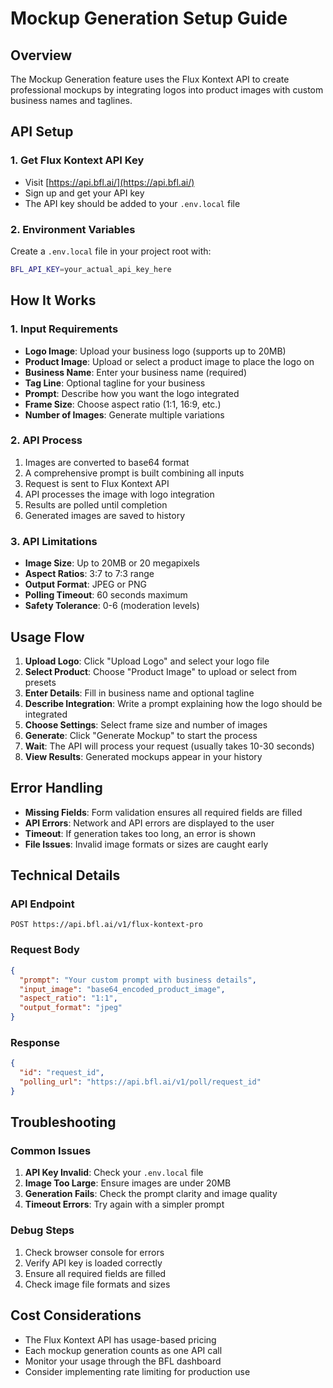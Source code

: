 # Mockup Generation Setup Guide

## Overview
The Mockup Generation feature uses the Flux Kontext API to create professional mockups by integrating logos into product images with custom business names and taglines.

## API Setup

### 1. Get Flux Kontext API Key
- Visit [https://api.bfl.ai/](https://api.bfl.ai/)
- Sign up and get your API key
- The API key should be added to your `.env.local` file

### 2. Environment Variables
Create a `.env.local` file in your project root with:
```bash
BFL_API_KEY=your_actual_api_key_here
```

## How It Works

### 1. Input Requirements
- **Logo Image**: Upload your business logo (supports up to 20MB)
- **Product Image**: Upload or select a product image to place the logo on
- **Business Name**: Enter your business name (required)
- **Tag Line**: Optional tagline for your business
- **Prompt**: Describe how you want the logo integrated
- **Frame Size**: Choose aspect ratio (1:1, 16:9, etc.)
- **Number of Images**: Generate multiple variations

### 2. API Process
1. Images are converted to base64 format
2. A comprehensive prompt is built combining all inputs
3. Request is sent to Flux Kontext API
4. API processes the image with logo integration
5. Results are polled until completion
6. Generated images are saved to history

### 3. API Limitations
- **Image Size**: Up to 20MB or 20 megapixels
- **Aspect Ratios**: 3:7 to 7:3 range
- **Output Format**: JPEG or PNG
- **Polling Timeout**: 60 seconds maximum
- **Safety Tolerance**: 0-6 (moderation levels)

## Usage Flow

1. **Upload Logo**: Click "Upload Logo" and select your logo file
2. **Select Product**: Choose "Product Image" to upload or select from presets
3. **Enter Details**: Fill in business name and optional tagline
4. **Describe Integration**: Write a prompt explaining how the logo should be integrated
5. **Choose Settings**: Select frame size and number of images
6. **Generate**: Click "Generate Mockup" to start the process
7. **Wait**: The API will process your request (usually takes 10-30 seconds)
8. **View Results**: Generated mockups appear in your history

## Error Handling

- **Missing Fields**: Form validation ensures all required fields are filled
- **API Errors**: Network and API errors are displayed to the user
- **Timeout**: If generation takes too long, an error is shown
- **File Issues**: Invalid image formats or sizes are caught early

## Technical Details

### API Endpoint
```
POST https://api.bfl.ai/v1/flux-kontext-pro
```

### Request Body
```json
{
  "prompt": "Your custom prompt with business details",
  "input_image": "base64_encoded_product_image",
  "aspect_ratio": "1:1",
  "output_format": "jpeg"
}
```

### Response
```json
{
  "id": "request_id",
  "polling_url": "https://api.bfl.ai/v1/poll/request_id"
}
```

## Troubleshooting

### Common Issues
1. **API Key Invalid**: Check your `.env.local` file
2. **Image Too Large**: Ensure images are under 20MB
3. **Generation Fails**: Check the prompt clarity and image quality
4. **Timeout Errors**: Try again with a simpler prompt

### Debug Steps
1. Check browser console for errors
2. Verify API key is loaded correctly
3. Ensure all required fields are filled
4. Check image file formats and sizes

## Cost Considerations

- The Flux Kontext API has usage-based pricing
- Each mockup generation counts as one API call
- Monitor your usage through the BFL dashboard
- Consider implementing rate limiting for production use
